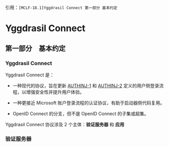 引用：`[MCLF-18.1]Yggdrasil Connect 第一部分 基本约定`
# Yggdrasil Connect

## 第一部分　基本约定

### Yggdrasil Connect

Yggdrasil Connect 是：

- 一种现代的协议，旨在更新 [AUTHINJ-1](https://github.com/yushijinhun/authlib-injector/wiki/Yggdrasil-%E6%9C%8D%E5%8A%A1%E7%AB%AF%E6%8A%80%E6%9C%AF%E8%A7%84%E8%8C%83) 和 [AUTHINJ-2](https://github.com/yushijinhun/authlib-injector/wiki/%E5%90%AF%E5%8A%A8%E5%99%A8%E6%8A%80%E6%9C%AF%E8%A7%84%E8%8C%83) 定义的用户侧登录流程，以增强安全性并提升用户体验。

- 一种更接近 Microsoft 账户登录流程的认证协议，有助于启动器侧代码复用。

- OpenID Connect 的分支，但不是 OpenID Connect 的子集或超集。

Yggdrasil Connect 协议涉及 2 个主体：**验证服务器** 和 **应用**

### 验证服务器

